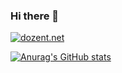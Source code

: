 ### Hi there 👋

<!--
**fglueck/fglueck** is a ✨ _special_ ✨ repository because its `README.md` (this file) appears on your GitHub profile.

Here are some ideas to get you started:

- 🔭 I’m currently working on ...
- 🌱 I’m currently learning ...
- 👯 I’m looking to collaborate on ...
- 🤔 I’m looking for help with ...
- 💬 Ask me about ...
- 📫 How to reach me: ...
- 😄 Pronouns: ...
- ⚡ Fun fact: ...
-->
[![dozent.net](https://img.shields.io/website-up-down-green-red/http/shields.io.svg)](http://dozent.net/)

[![Anurag's GitHub stats](https://github-readme-stats.vercel.app/api?username=fglueck&show_icons=true&theme=radical)](https://github.com/anuraghazra/github-readme-stats)
